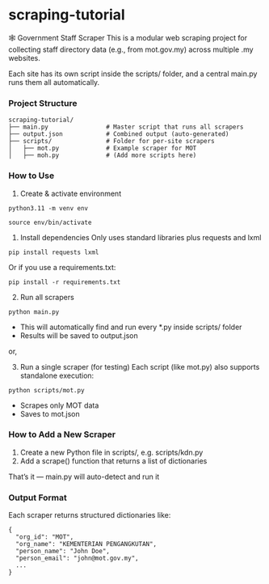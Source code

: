 # scraping-tutorial

🕸️ Government Staff Scraper
This is a modular web scraping project for collecting staff directory data (e.g., from mot.gov.my) across multiple .my websites.

Each site has its own script inside the scripts/ folder, and a central main.py runs them all automatically.

### Project Structure
```
scraping-tutorial/
├── main.py                # Master script that runs all scrapers
├── output.json            # Combined output (auto-generated)
├── scripts/               # Folder for per-site scrapers
│   ├── mot.py             # Example scraper for MOT
│   ├── moh.py             # (Add more scripts here)
```

### How to Use

1. Create & activate environment
```
python3.11 -m venv env      
```

```
source env/bin/activate
```

1. Install dependencies
Only uses standard libraries plus requests and lxml
```
pip install requests lxml
```

Or if you use a requirements.txt:
```
pip install -r requirements.txt
```

2. Run all scrapers
```
python main.py
```
- This will automatically find and run every *.py inside scripts/ folder
- Results will be saved to output.json

or, 

3. Run a single scraper (for testing)
Each script (like mot.py) also supports standalone execution:
```
python scripts/mot.py
```
- Scrapes only MOT data
- Saves to mot.json


### How to Add a New Scraper
1. Create a new Python file in scripts/, e.g. scripts/kdn.py
2. Add a scrape() function that returns a list of dictionaries

That’s it — main.py will auto-detect and run it

### Output Format
Each scraper returns structured dictionaries like:
```
{
  "org_id": "MOT",
  "org_name": "KEMENTERIAN PENGANGKUTAN",
  "person_name": "John Doe",
  "person_email": "john@mot.gov.my",
  ...
}
```

